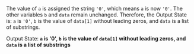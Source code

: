 The value of `a` is assigned the string `'0'`, which means `a` is now `'0'`. The other variables `b` and `data` remain unchanged. Therefore, the Output State is: `a` is `'0'`, `b` is the value of `data[1]` without leading zeros, and `data` is a list of substrings.

Output State: **`a` is '0', `b` is the value of `data[1]` without leading zeros, and `data` is a list of substrings**